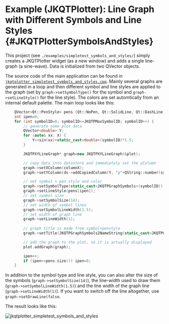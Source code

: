 # Example (JKQTPlotter): Line Graph with Different Symbols and Line Styles {#JKQTPlotterSymbolsAndStyles}
This project (see `./examples/simpletest_symbols_and_styles/`) simply creates a JKQTPlotter widget (as a new window) and adds a single line-graph (a sine-wave). Data is initialized from two QVector<double> objects.

The source code of the main application can be found in  [`jkqtplotter_simpletest_symbols_and_styles.cpp`](https://github.com/jkriege2/JKQtPlotter/tree/master/examples/simpletest_symbols_and_styles/jkqtplotter_simpletest_symbols_and_styles.cpp). Mainly several graphs are generated in a loop and then different symbol and line styles are applied to the graph (set by `graph->setSymbolType()` for the symbol and `graph->setLineStyle()` for the line style). The colors are set automtically from an internal default palette. The main loop looks like this:

```.cpp
	QVector<Qt::PenStyle> pens {Qt::NoPen, Qt::SolidLine, Qt::DashLine, Qt::DotLine, Qt::DashDotLine, Qt::DashDotDotLine };
    int ipen=0;
    for (int symbolID=0; symbolID<=JKQTPMaxSymbolID; symbolID++) {
        // generate some plot data
        QVector<double> Y;
        for (auto& xx: X) {
            Y<<sin(xx)+static_cast<double>(symbolID)*1.5;
        }

        JKQTPXYLineGraph* graph=new JKQTPXYLineGraph(&plot);

        // copy data into datastore and immediately set the yColumn
        graph->setXColumn(columnX);
        graph->setYColumn(ds->addCopiedColumn(Y, "y"+QString::number(symbolID)));

        // set symbol + pen style and color
        graph->setSymbolType(static_cast<JKQTPGraphSymbols>(symbolID));
        graph->setLineStyle(pens[ipen]);
        // set symbol size
        graph->setSymbolSize(14);
        // set width of symbol lines
        graph->setSymbolLineWidth(1.5);
        // set width of graph line
        graph->setLineWidth(1);
		
        // graph title is made from symbol+penstyle
        graph->setTitle(JKQTPGraphSymbols2NameString(static_cast<JKQTPGraphSymbols>(graph->getSymbolType()))+QString(", ")+jkqtp_QPenStyle2String(graph->getLineStyle()));

        // add the graph to the plot, so it is actually displayed
        plot.addGraph(graph);

        ipen++;
        if (ipen>=pens.size()) ipen=0;
    }
```

In addition to the symbol type and line style, you can also alter the size of the symbols (`graph->setSymbolSize(14)`), the line-width used to draw them (`graph->setSymbolLineWidth(1.5)`) and the line width of the graph line (`graph->setLineWidth(1)`). If you want to switch off the line altogether, use `graph->setDrawLine(false`.

The result looks like this:

![jkqtplotter_simpletest_symbols_and_styles](https://raw.githubusercontent.com/jkriege2/JKQtPlotter/master/screenshots/jkqtplotter_simpletest_symbols_and_styles.png)



